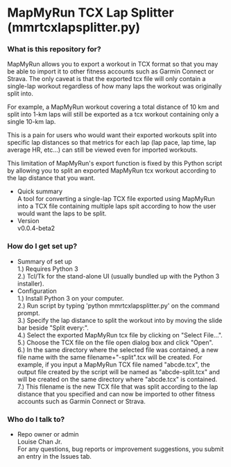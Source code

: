 # MapMyRun TCX Lap Splitter (mmrtcxlapsplitter.py) #

### What is this repository for? ###
MapMyRun allows you to export a workout in TCX format so that you may be able to import it to other fitness accounts such as Garmin Connect or Strava. The only caveat is that the exported tcx file will only contain a single-lap workout regardless of how many laps the workout was originally split into.

For example, a MapMyRun workout covering a total distance of 10 km and split into 1-km laps will still be exported as a tcx workout containing only a single 10-km lap.

This is a pain for users who would want their exported workouts split into specific lap distances so that metrics for each lap (lap pace, lap time, lap average HR, etc...) can still be viewed even for imported workouts.

This limitation of MapMyRun's export function is fixed by this Python script by allowing you to split an exported MapMyRun tcx workout according to the lap distance that you want.

* Quick summary  
A tool for converting a single-lap TCX file exported using MapMyRun into a TCX file containing multiple laps spit according to how the user would want the laps to be split.
* Version  
v0.0.4-beta2

### How do I get set up? ###

* Summary of set up  
1.) Requires Python 3  
2.) Tcl/Tk for the stand-alone UI (usually bundled up with the Python 3 installer).
* Configuration  
1.) Install Python 3 on your computer.  
2.) Run script by typing 'python mmrtcxlapsplitter.py' on the command prompt.  
3.) Specify the lap distance to split the workout into by moving the slide bar beside "Split every:".  
4.) Select the exported MapMyRun tcx file by clicking on "Select File...".  
5.) Choose the TCX file on the file open dialog box and click "Open".  
6.) In the same directory where the selected file was contained, a new file name with the same filename+"-split".tcx will be created.   For example, if you input a MapMyRun TCX file named "abcde.tcx", the output file created by the script will be named as "abcde-split.tcx" and will be created on the same directory where "abcde.tcx" is contained.  
7.) This filename is the new TCX file that was split according to the lap distance that you specified and can now be imported to other fitness accounts such as Garmin Connect or Strava.  

### Who do I talk to? ###  

* Repo owner or admin  
Louise Chan Jr.   
For any questions, bug reports or improvement suggestions, you submit an entry in the Issues tab.
